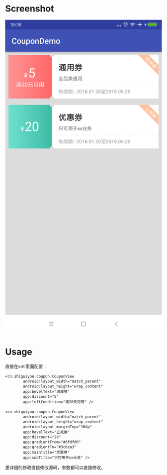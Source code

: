 # Screenshot

![screenshot](./capture/ss1.png)

# Usage

直接在xml里面配置：

````
<cn.shiguiyou.coupon.CouponView
        android:layout_width="match_parent"
        android:layout_height="wrap_content"
        app:bevelText="满减券"
        app:discount="5"
        app:leftCondition="满20元可用" />

<cn.shiguiyou.coupon.CouponView
        android:layout_width="match_parent"
        android:layout_height="wrap_content"
        android:layout_marginTop="16dp"
        app:bevelText="立减券"
        app:discount="20"
        app:gradientFrom="#6fdfd0"
        app:gradientTo="#3cbca3"
        app:mainTitle="优惠券"
        app:subTitle="只可用于xx业务" />
````

更详细的修改直接修改源码，参数都可以直接修改。